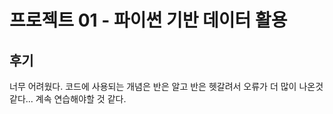 # 프로젝트 01 - 파이썬 기반 데이터 활용

## 후기
너무 어려웠다. 
코드에 사용되는 개념은 반은 알고 반은 헷갈려서 오류가 더 많이 나온것같다...
계속 연습해야할 것 같다.
 